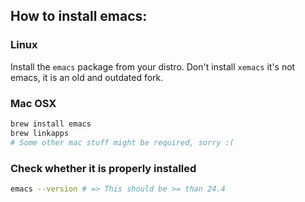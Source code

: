 ## How to install emacs:

### Linux

Install the `emacs` package from your distro. Don't install `xemacs` it's not
emacs, it is an old and outdated fork.

### Mac OSX

```sh
brew install emacs
brew linkapps
# Some other mac stuff might be required, sorry :(
```

### Check whether it is properly installed

```sh
emacs --version # => This should be >= than 24.4
```
